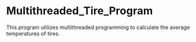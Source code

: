 # Multithreaded_Tire_Program
This program utilizes multithreaded programming to calculate the average temperatures of tires. 
